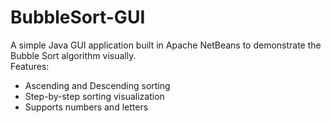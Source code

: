 # BubbleSort-GUI

A simple Java GUI application built in Apache NetBeans to demonstrate the Bubble Sort algorithm visually.  
Features:
- Ascending and Descending sorting  
- Step-by-step sorting visualization  
- Supports numbers and letters  
